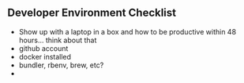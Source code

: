 ## Developer Environment Checklist

  - Show up with a laptop in a box and how to be productive within 48
    hours... think about that
  - github account
  - docker installed
  - bundler, rbenv, brew, etc?
  -
